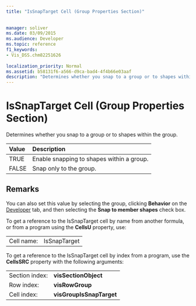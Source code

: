 ```yaml
---
title: "IsSnapTarget Cell (Group Properties Section)"
 
 
manager: soliver
ms.date: 03/09/2015
ms.audience: Developer
ms.topic: reference
f1_keywords:
- Vis_DSS.chm82251626
 
localization_priority: Normal
ms.assetid: b58131f6-a566-d9ca-bad4-4f4b66e03aaf
description: "Determines whether you snap to a group or to shapes within the group."
---
```


# IsSnapTarget Cell (Group Properties Section)

Determines whether you snap to a group or to shapes within the group.
  
|**Value**|**Description**|
|:-----|:-----|
|TRUE  <br/> |Enable snapping to shapes within a group.  <br/> |
|FALSE  <br/> |Snap only to the group.  <br/> |
   
## Remarks

You can also set this value by selecting the group, clicking **Behavior** on the [Developer](run-in-developer-mode-display-the-developer-tab.md) tab, and then selecting the **Snap to member shapes** check box. 
  
To get a reference to the IsSnapTarget cell by name from another formula, or from a program using the **CellsU** property, use: 
  
|||
|:-----|:-----|
|Cell name:  <br/> |IsSnapTarget  <br/> |
   
To get a reference to the IsSnapTarget cell by index from a program, use the **CellsSRC** property with the following arguments: 
  
|||
|:-----|:-----|
|Section index:  <br/> |**visSectionObject** <br/> |
|Row index:  <br/> |**visRowGroup** <br/> |
|Cell index:  <br/> |**visGroupIsSnapTarget** <br/> |
   

